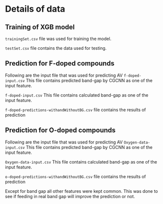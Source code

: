 # Details of data

## Training of XGB model
`trainingSet.csv`  file was used for training the model.

`testSet.csv` file  contains the data used for testing.


## Prediction for F-doped compounds
Following are the input file that was used for predicting AV
`f-doped-input.csv` This file contains predicted band-gap by CGCNN as one of the input feature.

`f-doped-input.csv`  This file contains calculated band-gap as one of the input feature.

`f-doped-predictions-withandWithoutBG.csv` file contains the results of prediction


## Prediction for O-doped compounds
Following are the input file that was used for predicting AV
`Oxygen-data-input.csv` This file contains predicted band-gap by CGCNN as one of the input feature.

`Oxygen-data-input.csv` This file contains calculated band-gap as one of the input feature.

`o-doped-predictions-withandWithoutBG.csv` file contains the results of prediction

Except for band gap all other features were kept common. This was done to see if feeding in real band gap will improve the prediction or not.
